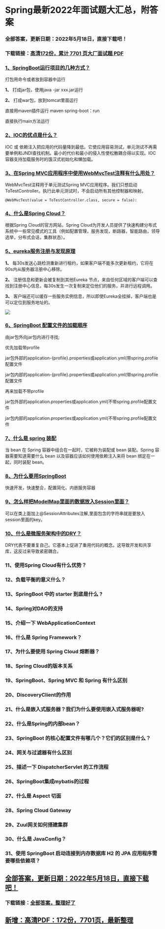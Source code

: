 # Spring最新2022年面试题大汇总，附答案


### 全部答案，更新日期：2022年5月18日，直接下载吧！

### 下载链接：[高清172份，累计 7701 页大厂面试题  PDF](https://gitee.com/souyunku/DevBooks/blob/master/docs/index.md)



### [1、SpringBoot运行项目的几种方式？](https://gitee.com/souyunku/DevBooks/blob/master/docs/Spring/Spring最新2021年面试题大汇总，附答案.md#1springboot运行项目的几种方式)  


打包用命令或者放到容器中运行

**1、** 打成jar包，使用java -jar xxx.jar运行

**2、** 打成war包，放到tomcat里面运行

直接用maven插件运行   maven spring-boot：run

直接执行main方法运行


### [2、IOC的优点是什么？](https://gitee.com/souyunku/DevBooks/blob/master/docs/Spring/Spring最新2021年面试题大汇总，附答案.md#2ioc的优点是什么)  


IOC 或 依赖注入把应用的代码量降到最低。它使应用容易测试，单元测试不再需要单例和JNDI查找机制。最小的代价和最小的侵入性使松散耦合得以实现。IOC容器支持加载服务时的饿汉式初始化和懒加载。


### [3、在Spring MVC应用程序中使用WebMvcTest注释有什么用处？](https://gitee.com/souyunku/DevBooks/blob/master/docs/Spring/Spring最新2021年面试题大汇总，附答案.md#3在spring-mvc应用程序中使用webmvctest注释有什么用处)  


WebMvcTest注释用于单元测试Spring MVC应用程序。我们只想启动ToTestController。执行此单元测试时，不会启动所有其他控制器和映射。

```
@WebMvcTest(value = ToTestController.class, secure = false):
```


### [4、什么是Spring Cloud？](https://gitee.com/souyunku/DevBooks/blob/master/docs/Spring/Spring最新2021年面试题大汇总，附答案.md#4什么是spring-cloud)  


根据Spring Cloud的官方网站，Spring Cloud为开发人员提供了快速构建分布式系统中一些常见模式的工具（例如配置管理，服务发现，断路器，智能路由，领导选举，分布式会话，集群状态）。


### [5、eureka服务注册与发现原理](https://gitee.com/souyunku/DevBooks/blob/master/docs/Spring/Spring最新2021年面试题大汇总，附答案.md#5eureka服务注册与发现原理)  


**1、** 每30s发送⼼跳检测重新进⾏租约，如果客户端不能多次更新租约，它将在90s内从服务器注册中⼼移除。

**2、** 注册信息和更新会被复制到其他Eureka 节点，来⾃任何区域的客户端可以查找到注册中⼼信息，每30s发⽣⼀次复制来定位他们的服务，并进⾏远程调⽤。

**3、** 客户端还可以缓存⼀些服务实例信息，所以即使Eureka全挂掉，客户端也是可以定位到服务地址的。

![](https://gitee.com/souyunkutech/souyunku-home/raw/master/images/souyunku-web/2020/5/2/01/44/45_4.png#alt=45%5C_4.png)


### [6、SpringBoot 配置文件的加载顺序](https://gitee.com/souyunku/DevBooks/blob/master/docs/Spring/Spring最新2021年面试题大汇总，附答案.md#6springboot-配置文件的加载顺序)  


由jar包外向jar包内进行寻找;

优先加载带profile

jar包外部的application-{profile}.properties或application.yml(带spring.profile配置文件

jar包内部的application-{profile}.properties或application.yml(带spring.profile配置文件

再来加载不带profile

jar包外部的application.properties或application.yml(不带spring.profile配置文件

jar包内部的application.properties或application.yml(不带spring.profile配置文件


### [7、什么是 spring 装配](https://gitee.com/souyunku/DevBooks/blob/master/docs/Spring/Spring最新2021年面试题大汇总，附答案.md#7什么是-spring-装配)  


当 bean 在 Spring 容器中组合在一起时，它被称为装配或 bean 装配。Spring 容器需要知道需要什么 bean 以及容器应该如何使用依赖注入来将 bean 绑定在一起，同时装配 bean。


### [8、为什么要用SpringBoot](https://gitee.com/souyunku/DevBooks/blob/master/docs/Spring/Spring最新2021年面试题大汇总，附答案.md#8为什么要用springboot)  


快速开发，快速整合，配置简化、内嵌服务容器


### [9、怎么样把ModelMap里面的数据放入Session里面？](https://gitee.com/souyunku/DevBooks/blob/master/docs/Spring/Spring最新2021年面试题大汇总，附答案.md#9怎么样把modelmap里面的数据放入session里面)  




可以在类上面加上@SessionAttributes注解,里面包含的字符串就是要放入session里面的key。


### [10、什么是微服务架构中的DRY？](https://gitee.com/souyunku/DevBooks/blob/master/docs/Spring/Spring最新2021年面试题大汇总，附答案.md#10什么是微服务架构中的dry)  


DRY代表不要重复自己。它基本上促进了重用代码的概念。这导致开发和共享库，这反过来导致紧密耦合。


### 11、使用Spring Cloud有什么优势？
### 12、负载平衡的意义什么？
### 13、SpringBoot 中的 starter 到底是什么 ?
### 14、Spring对DAO的支持
### 15、介绍一下 WebApplicationContext
### 16、什么是 Spring Framework？
### 17、为什么要使用 Spring Cloud 熔断器？
### 18、Spring Cloud的版本关系
### 19、SpringBoot、Spring MVC 和 Spring 有什么区别
### 20、DiscoveryClient的作用
### 21、什么是嵌入式服务器？我们为什么要使用嵌入式服务器呢?
### 22、什么是Spring的内部bean？
### 23、SpringBoot 的核心配置文件有哪几个？它们的区别是什么？
### 24、网关与过滤器有什么区别
### 25、描述一下 DispatcherServlet 的工作流程
### 26、SpringBoot集成mybatis的过程
### 27、什么是 Aspect 切面
### 28、Spring Cloud Gateway
### 29、Zuul网关如何搭建集群
### 30、什么是 JavaConfig？
### 31、使用 SpringBoot 启动连接到内存数据库 H2 的 JPA 应用程序需要哪些依赖项？





## [全部答案，更新日期：2022年5月18日，直接下载吧！](https://gitee.com/souyunku/DevBooks/blob/master/docs/daan.md)

### 下载链接：[全部答案，整理好了](https://gitee.com/souyunku/DevBooks/blob/master/docs/daan.md)




## [新增：高清PDF：172份，7701页，最新整理](https://gitee.com/souyunku/DevBooks/blob/master/docs/daan.md)




